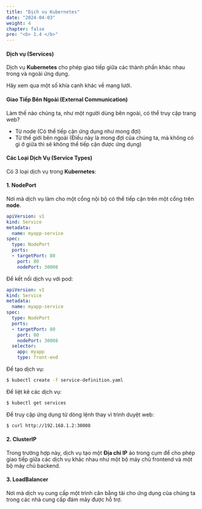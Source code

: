 ```yaml
---
title: "Dịch vụ Kubernetes"
date: "2024-04-03"
weight: 4
chapter: false
pre: "<b> 1.4 </b>"
---
```


#### Dịch vụ (Services)

Dịch vụ **Kubernetes** cho phép giao tiếp giữa các thành phần khác nhau trong và ngoài ứng dụng.

Hãy xem qua một số khía cạnh khác về mạng lưới.

#### Giao Tiếp Bên Ngoài (External Communication)

Làm thế nào chúng ta, như một người dùng bên ngoài, có thể truy cập trang web?

- Từ node (Có thể tiếp cận ứng dụng như mong đợi)
- Từ thế giới bên ngoài (Điều này là mong đợi của chúng ta, mà không có gì ở giữa thì sẽ không thể tiếp cận được ứng dụng)

#### Các Loại Dịch Vụ (Service Types)
Có 3 loại dịch vụ trong **Kubernetes**:

#### 1. NodePort

Nơi mà dịch vụ làm cho một cổng nội bộ có thể tiếp cận trên một cổng trên **node**.

```yaml
apiVersion: v1
kind: Service
metadata:
  name: myapp-service
spec:
  type: NodePort
  ports:
  - targetPort: 80
    port: 80
    nodePort: 30008
```

Để kết nối dịch vụ với pod:

```yaml
apiVersion: v1
kind: Service
metadata:
  name: myapp-service
spec:
  type: NodePort
  ports:
  - targetPort: 80
    port: 80
    nodePort: 30008
  selector:
    app: myapp
    type: front-end
```

Để tạo dịch vụ:

```sh
$ kubectl create -f service-definition.yaml
```

Để liệt kê các dịch vụ:

```sh
$ kubectl get services
```

Để truy cập ứng dụng từ dòng lệnh thay vì trình duyệt web:

```sh
$ curl http://192.168.1.2:30008
```

#### 2. ClusterIP

Trong trường hợp này, dịch vụ tạo một **Địa chỉ IP** ảo trong cụm để cho phép giao tiếp giữa các dịch vụ khác nhau như một bộ máy chủ frontend và một bộ máy chủ backend.

#### 3. LoadBalancer

Nơi mà dịch vụ cung cấp một trình cân bằng tải cho ứng dụng của chúng ta trong các nhà cung cấp đám mây được hỗ trợ.

